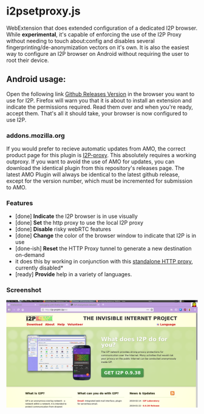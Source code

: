 i2psetproxy.js
==============

WebExtension that does extended configuration of a dedicated I2P browser. While
**experimental**, it's capable of enforcing the use of the I2P Proxy without
needing to touch about:config and disables several
fingerprinting/de-anonymization vectors on it's own. It is also the easiest way
to configure an I2P browser on Android without requiring the user to root their
device.

Android usage:
--------------

Open the following link [Github Releases Version](https://github.com/eyedeekay/i2psetproxy.js/releases/download/1.26/i2psetproxy.js@eyedeekay.github.io.xpi)
in the browser you want to use for I2P. Firefox will warn you that it is about
to install an extension and indicate the permissions required. Read them over
and when you're ready, accept them. That's all it should take, your browser is
now configured to use I2P.

### addons.mozilla.org

If you would prefer to recieve automatic updates from AMO, the correct product
page for this plugin is [I2P-proxy](https://addons.mozilla.org/en-US/firefox/addon/I2P-proxy/).
This absolutely requires a working outproxy. If you want to avoid the use of AMO
for updates, you can download the identical plugin from this repository's
releases page. The latest AMO Plugin will always be identical to the latest
github release, except for the version number, which must be incremented for
submission to AMO.

### Features

  * [done] **Indicate** the I2P browser is in use visually
  * [done] **Set** the http proxy to use the local I2P proxy
  * [done] **Disable** risky webRTC features
  * [done] **Change** the color of the browser window to indicate that I2P is in use
  * [done-ish] **Reset** the HTTP Proxy tunnel to generate a new destination on-demand
   * it does this by working in conjunction with this [standalone HTTP proxy](https://github.com/eyedeekay/httptunnel), currently disabled*
  * [ready] **Provide** help in a variety of languages.

### Screenshot

![Visiting i2p-projekt.i2p](i2psetproxy.js.png)
